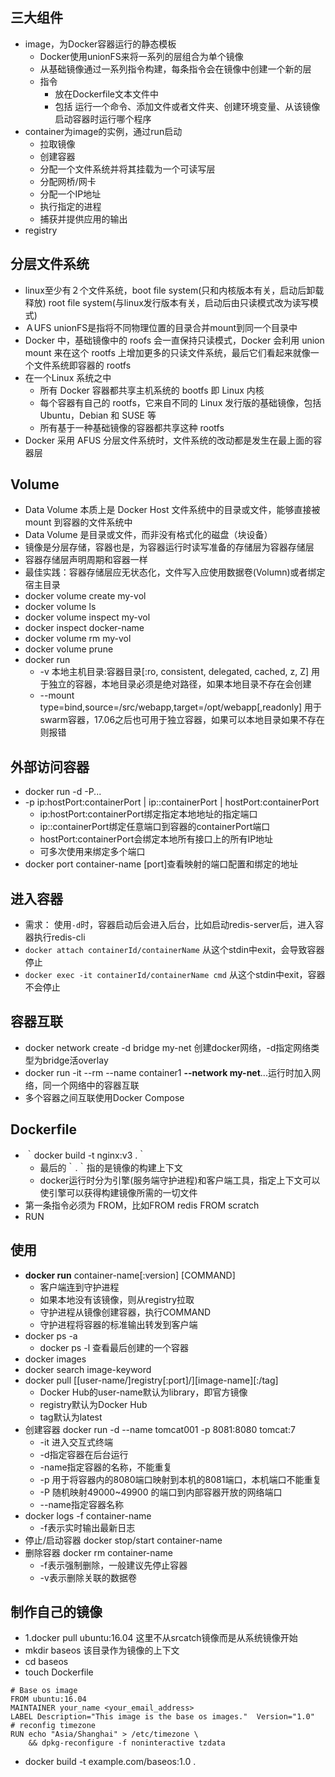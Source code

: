 ## 三大组件
- image，为Docker容器运行的静态模板
  - Docker使用unionFS来将一系列的层组合为单个镜像
  - 从基础镜像通过一系列指令构建，每条指令会在镜像中创建一个新的层
  - 指令
    - 放在Dockerfile文本文件中
    - 包括 运行一个命令、添加文件或者文件夹、创建环境变量、从该镜像启动容器时运行哪个程序
- container为image的实例，通过run启动
  - 拉取镜像
  - 创建容器
  - 分配一个文件系统并将其挂载为一个可读写层
  - 分配网桥/网卡
  - 分配一个IP地址
  - 执行指定的进程
  - 捕获并提供应用的输出
- registry

## 分层文件系统
- linux至少有２个文件系统，boot file system(只和内核版本有关，启动后卸载释放) root file system(与linux发行版本有关，启动后由只读模式改为读写模式)
- ＡUFS unionFS是指将不同物理位置的目录合并mount到同一个目录中
- Docker 中，基础镜像中的 roofs 会一直保持只读模式，Docker 会利用 union mount 来在这个 rootfs 上增加更多的只读文件系统，最后它们看起来就像一个文件系统即容器的 rootfs
- 在一个Linux 系统之中
  - 所有 Docker 容器都共享主机系统的 bootfs 即 Linux 内核
  - 每个容器有自己的 rootfs，它来自不同的 Linux 发行版的基础镜像，包括 Ubuntu，Debian 和 SUSE 等
  - 所有基于一种基础镜像的容器都共享这种 rootfs
- Docker 采用 AFUS 分层文件系统时，文件系统的改动都是发生在最上面的容器层

## Volume
- Data Volume 本质上是 Docker Host 文件系统中的目录或文件，能够直接被 mount 到容器的文件系统中
- Data Volume 是目录或文件，而非没有格式化的磁盘（块设备）
- 镜像是分层存储，容器也是，为容器运行时读写准备的存储层为容器存储层
- 容器存储层声明周期和容器一样
- 最佳实践：容器存储层应无状态化，文件写入应使用数据卷(Volumn)或者绑定宿主目录
- docker volume create my-vol
- docker volume ls
- docker volume inspect my-vol
- docker inspect docker-name
- docker volume rm my-vol
- docker volume prune
- docker run 
  - -v 本地主机目录:容器目录\[:ro, consistent, delegated, cached, z, Z] 用于独立的容器，本地目录必须是绝对路径，如果本地目录不存在会创建
  - --mount type=bind,source=/src/webapp,target=/opt/webapp\[,readonly] 用于swarm容器，17.06之后也可用于独立容器，如果可以本地目录如果不存在则报错
  
## 外部访问容器
- docker run -d -P...
- -p ip:hostPort:containerPort | ip::containerPort | hostPort:containerPort
  - ip:hostPort:containerPort绑定指定本地地址的指定端口
  - ip::containerPort绑定任意端口到容器的containerPort端口
  - hostPort:containerPort会绑定本地所有接口上的所有IP地址
  - 可多次使用来绑定多个端口
- docker port container-name \[port]查看映射的端口配置和绑定的地址

## 进入容器
- 需求： 使用`-d`时，容器启动后会进入后台，比如启动redis-server后，进入容器执行redis-cli
- `docker attach containerId/containerName` 从这个stdin中exit，会导致容器停止
- `docker exec -it containerId/containerName cmd`  从这个stdin中exit，容器不会停止

## 容器互联
- docker network create -d bridge my-net 创建docker网络，-d指定网络类型为bridge活overlay
- docker run -it --rm --name container1 **--network my-net**...运行时加入网络，同一个网络中的容器互联
- 多个容器之间互联使用Docker Compose

## Dockerfile
- ｀docker build -t nginx:v3 .｀
  - 最后的｀.｀指的是镜像的构建上下文
  - docker运行时分为引擎(服务端守护进程)和客户端工具，指定上下文可以使引擎可以获得构建镜像所需的一切文件
- 第一条指令必须为 FROM，比如FROM redis FROM scratch
- RUN 

## 使用
- **docker run** container-name[:version] [COMMAND]
  - 客户端连到守护进程
  - 如果本地没有该镜像，则从registry拉取
  - 守护进程从镜像创建容器，执行COMMAND
  - 守护进程将容器的标准输出转发到客户端
- docker ps -a
  - docker ps -l 查看最后创建的一个容器
- docker images
- docker search image-keyword
- docker pull [[user-name/]registry[:port]/][image-name][:/tag]
  - Docker Hub的user-name默认为library，即官方镜像
  - registry默认为Docker Hub
  - tag默认为latest
- 创建容器 docker run -d --name tomcat001 -p 8081:8080 tomcat:7
  - -it 进入交互式终端
  - -d指定容器在后台运行
  - -name指定容器的名称，不能重复
  - -p 用于将容器内的8080端口映射到本机的8081端口，本机端口不能重复
  - -P 随机映射49000~49900 的端口到内部容器开放的网络端口
  - --name指定容器名称
- docker logs -f container-name
  - -f表示实时输出最新日志
- 停止/启动容器 docker stop/start container-name
- 删除容器 docker rm container-name
  - -f表示强制删除，一般建议先停止容器
  - -v表示删除关联的数据卷
  
## 制作自己的镜像
- 1.docker pull ubuntu:16.04 这里不从srcatch镜像而是从系统镜像开始
- mkdir baseos 该目录作为镜像的上下文
- cd baseos
- touch Dockerfile
```
# Base os image
FROM ubuntu:16.04
MAINTAINER your_name <your_email_address>
LABEL Description="This image is the base os images."  Version="1.0"
# reconfig timezone
RUN echo "Asia/Shanghai" > /etc/timezone \
    && dpkg-reconfigure -f noninteractive tzdata
```
- docker build -t example.com/baseos:1.0 .

